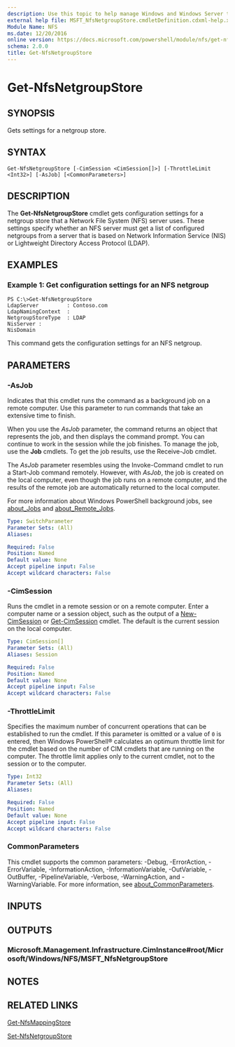 ```yaml
---
description: Use this topic to help manage Windows and Windows Server technologies with Windows PowerShell.
external help file: MSFT_NfsNetgroupStore.cmdletDefinition.cdxml-help.xml
Module Name: NFS
ms.date: 12/20/2016
online version: https://docs.microsoft.com/powershell/module/nfs/get-nfsnetgroupstore?view=windowsserver2016-ps&wt.mc_id=ps-gethelp
schema: 2.0.0
title: Get-NfsNetgroupStore
---
```


# Get-NfsNetgroupStore

## SYNOPSIS
Gets settings for a netgroup store.

## SYNTAX

```
Get-NfsNetgroupStore [-CimSession <CimSession[]>] [-ThrottleLimit <Int32>] [-AsJob] [<CommonParameters>]
```

## DESCRIPTION
The **Get-NfsNetgroupStore** cmdlet gets configuration settings for a netgroup store that a Network File System (NFS) server uses.
These settings specify whether an NFS server must get a list of configured netgroups from a server that is based on Network Information Service (NIS) or Lightweight Directory Access Protocol (LDAP).

## EXAMPLES

### Example 1: Get configuration settings for an NFS netgroup
```
PS C:\>Get-NfsNetgroupStore
LdapServer         : Contoso.com
LdapNamingContext  :
NetgroupStoreType  : LDAP
NisServer :
NisDomain
```

This command gets the configuration settings for an NFS netgroup.

## PARAMETERS

### -AsJob
Indicates that this cmdlet runs the command as a background job on a remote computer.
Use this parameter to run commands that take an extensive time to finish.

When you use the *AsJob* parameter, the command returns an object that represents the job, and then displays the command prompt.
You can continue to work in the session while the job finishes.
To manage the job, use the **Job** cmdlets.
To get the job results, use the Receive-Job cmdlet.

The *AsJob* parameter resembles using the Invoke-Command cmdlet to run a Start-Job command remotely.
However, with *AsJob*, the job is created on the local computer, even though the job runs on a remote computer, and the results of the remote job are automatically returned to the local computer.

For more information about Windows PowerShell background jobs, see [about_Jobs](https://go.microsoft.com/fwlink/?LinkID=113251) and [about_Remote_Jobs](https://go.microsoft.com/fwlink/?LinkID=135184).

```yaml
Type: SwitchParameter
Parameter Sets: (All)
Aliases: 

Required: False
Position: Named
Default value: None
Accept pipeline input: False
Accept wildcard characters: False
```

### -CimSession
Runs the cmdlet in a remote session or on a remote computer.
Enter a computer name or a session object, such as the output of a [New-CimSession](https://go.microsoft.com/fwlink/p/?LinkId=227967) or [Get-CimSession](https://go.microsoft.com/fwlink/p/?LinkId=227966) cmdlet.
The default is the current session on the local computer.

```yaml
Type: CimSession[]
Parameter Sets: (All)
Aliases: Session

Required: False
Position: Named
Default value: None
Accept pipeline input: False
Accept wildcard characters: False
```

### -ThrottleLimit
Specifies the maximum number of concurrent operations that can be established to run the cmdlet.
If this parameter is omitted or a value of `0` is entered, then Windows PowerShell® calculates an optimum throttle limit for the cmdlet based on the number of CIM cmdlets that are running on the computer.
The throttle limit applies only to the current cmdlet, not to the session or to the computer.

```yaml
Type: Int32
Parameter Sets: (All)
Aliases: 

Required: False
Position: Named
Default value: None
Accept pipeline input: False
Accept wildcard characters: False
```

### CommonParameters
This cmdlet supports the common parameters: -Debug, -ErrorAction, -ErrorVariable, -InformationAction, -InformationVariable, -OutVariable, -OutBuffer, -PipelineVariable, -Verbose, -WarningAction, and -WarningVariable. For more information, see [about_CommonParameters](https://go.microsoft.com/fwlink/?LinkID=113216).

## INPUTS

## OUTPUTS

### Microsoft.Management.Infrastructure.CimInstance#root/Microsoft/Windows/NFS/MSFT_NfsNetgroupStore

## NOTES

## RELATED LINKS

[Get-NfsMappingStore](./Get-NfsMappingStore.md)

[Set-NfsNetgroupStore](./Set-NfsNetgroupStore.md)


